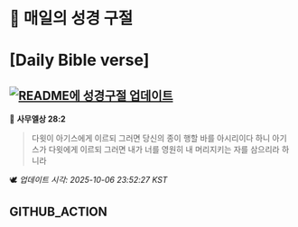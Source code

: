 # 🙏 매일의 성경 구절
# [Daily Bible verse]
## [![README에 성경구절 업데이트](https://github.com/DONGSUKA/first_test/actions/workflows/update-readme-bible.yml/badge.svg)](https://github.com/DONGSUKA/first_test/actions/workflows/update-readme-bible.yml)
<!-- START_BIBLE_VERSE -->
📖 **사무엘상 28:2**
> 다윗이 아기스에게 이르되 그러면 당신의 종이 행할 바를 아시리이다 하니 아기스가 다윗에게 이르되 그러면 내가 너를 영원히 내 머리지키는 자를 삼으리라 하니라

🕊️ _업데이트 시각: 2025-10-06 23:52:27 KST_
  <!-- END_BIBLE_VERSE -->
## GITHUB_ACTION
